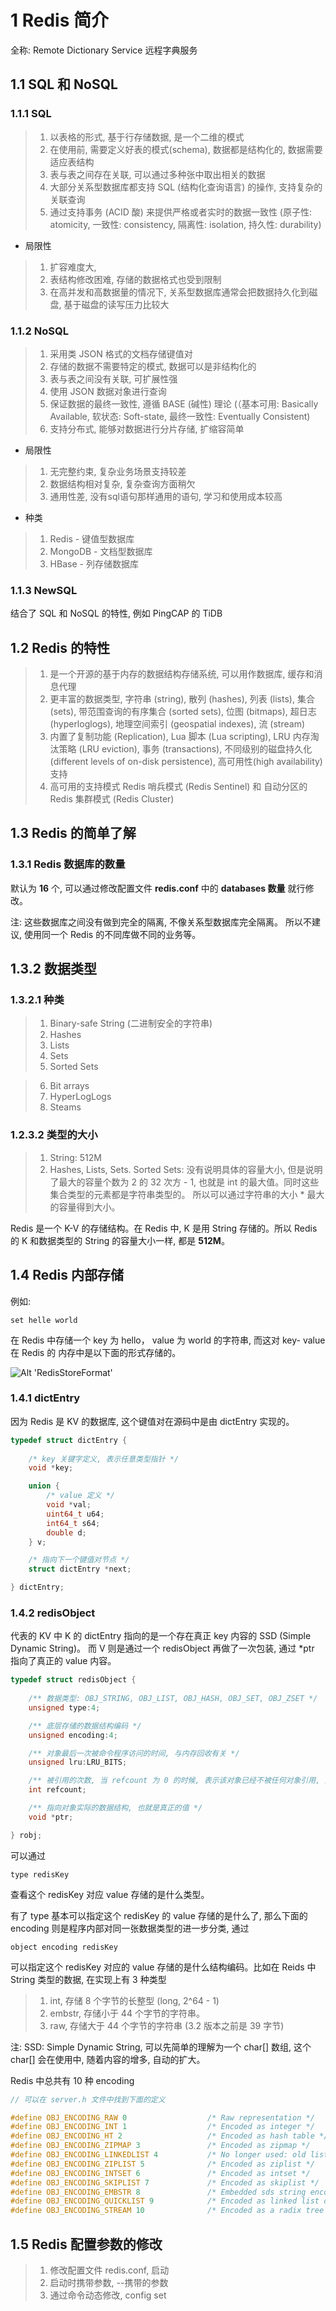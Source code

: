 # 1 Redis 简介

全称: Remote Dictionary Service  远程字典服务

## 1.1 SQL 和 NoSQL

### 1.1.1 SQL

> 1. 以表格的形式, 基于行存储数据, 是一个二维的模式
> 2. 在使用前, 需要定义好表的模式(schema), 数据都是结构化的, 数据需要适应表结构
> 3. 表与表之间存在关联, 可以通过多种张中取出相关的数据
> 4. 大部分关系型数据库都支持 SQL (结构化查询语言) 的操作, 支持复杂的关联查询
> 5. 通过支持事务 (ACID 酸) 来提供严格或者实时的数据一致性 (原子性: atomicity, 一致性: consistency, 隔离性: isolation, 持久性: durability)

* 局限性

> 1. 扩容难度大,
> 2. 表结构修改困难, 存储的数据格式也受到限制
> 3. 在高并发和高数据量的情况下, 关系型数据库通常会把数据持久化到磁盘, 基于磁盘的读写压力比较大

### 1.1.2 NoSQL

> 1. 采用类 JSON 格式的文档存储键值对
> 2. 存储的数据不需要特定的模式, 数据可以是非结构化的
> 3. 表与表之间没有关联, 可扩展性强
> 4. 使用 JSON 数据对象进行查询
> 5. 保证数据的最终一致性, 遵循 BASE (碱性) 理论 (（基本可用: Basically Available, 软状态: Soft-state, 最终一致性: Eventually Consistent)
> 6. 支持分布式, 能够对数据进行分片存储, 扩缩容简单

* 局限性

> 1. 无完整约束, 复杂业务场景支持较差
> 2. 数据结构相对复杂, 复杂查询方面稍欠
> 3. 通用性差, 没有sql语句那样通用的语句, 学习和使用成本较高

* 种类
> 1. Redis - 键值型数据库
> 2. MongoDB - 文档型数据库
> 3. HBase - 列存储数据库


### 1.1.3 NewSQL

结合了 SQL 和 NoSQL 的特性, 例如 PingCAP 的 TiDB

## 1.2 Redis 的特性

> 1. 是一个开源的基于内存的数据结构存储系统, 可以用作数据库, 缓存和消息代理
> 2. 更丰富的数据类型, 字符串 (string), 散列 (hashes), 列表 (lists), 集合 (sets), 带范围查询的有序集合 (sorted sets), 位图 (bitmaps), 超日志 (hyperloglogs), 地理空间索引 (geospatial indexes), 流 (stream)
> 3. 内置了复制功能 (Replication), Lua 脚本 (Lua scripting),  LRU 内存淘汰策略 (LRU eviction), 事务 (transactions), 不同级别的磁盘持久化 (different levels of on-disk persistence), 高可用性(high availability) 支持
> 4. 高可用的支持模式 Redis 哨兵模式 (Redis Sentinel) 和 自动分区的 Redis 集群模式 (Redis Cluster)

## 1.3 Redis 的简单了解

### 1.3.1 Redis 数据库的数量

默认为 **16** 个, 可以通过修改配置文件 **redis.conf** 中的 **databases 数量** 就行修改。 

注: 这些数据库之间没有做到完全的隔离, 不像关系型数据库完全隔离。 所以不建议, 使用同一个 Redis 的不同库做不同的业务等。

## 1.3.2 数据类型 

### 1.3.2.1 种类
> 1. Binary-safe String (二进制安全的字符串)
> 2. Hashes
> 3. Lists
> 4. Sets
> 5. Sorted Sets

> 6. Bit arrays
> 7. HyperLogLogs
> 8. Steams 

### 1.2.3.2 类型的大小

> 1. String: 512M
> 2. Hashes, Lists, Sets. Sorted Sets: 没有说明具体的容量大小, 但是说明了最大的容量个数为 2 的 32 次方 - 1, 也就是 int 的最大值。同时这些集合类型的元素都是字符串类型的。 所以可以通过字符串的大小 * 最大的容量得到大小。

Redis 是一个 K-V 的存储结构。在 Redis 中, K 是用 String 存储的。所以 Redis 的 K 和数据类型的 String 的容量大小一样, 都是 **512M**。


## 1.4 Redis 内部存储

例如:
```shell
set helle world
```

在 Redis 中存储一个 key 为 hello， value 为 world 的字符串, 而这对 key- value 在 Redis 的 内存中是以下面的形式存储的。

![Alt 'RedisStoreFormat'](https://raw.githubusercontent.com/PictureRespository/MiddleWare/main/Redis/RedisStoreFormat.png)


### 1.4.1 dictEntry

因为 Redis 是 KV 的数据库, 这个键值对在源码中是由 dictEntry 实现的。

```C
typedef struct dictEntry {
    
    /* key 关键字定义, 表示任意类型指针 */
    void *key;

    union {
        /* value 定义 */
        void *val;
        uint64_t u64;
        int64_t s64;
        double d;
    } v;

    /* 指向下一个键值对节点 */
    struct dictEntry *next;

} dictEntry;
```


### 1.4.2 redisObject

代表的 KV 中 K 的 dictEntry 指向的是一个存在真正 key 内容的 SSD (Simple Dynamic String)。
而 V 则是通过一个 redisObject 再做了一次包装, 通过 *ptr 指向了真正的 value 内容。


```C
typedef struct redisObject {
    
    /** 数据类型: OBJ_STRING, OBJ_LIST, OBJ_HASH, OBJ_SET, OBJ_ZSET */
    unsigned type:4;

    /** 底层存储的数据结构编码 */
    unsigned encoding:4;

    /** 对象最后一次被命令程序访问的时间, 与内存回收有关 */
    unsigned lru:LRU_BITS;

    /** 被引用的次数, 当 refcount 为 0 的时候, 表示该对象已经不被任何对象引用, 则可以进行垃圾回收了 */
    int refcount;

    /** 指向对象实际的数据结构, 也就是真正的值 */
    void *ptr;

} robj;
```

可以通过

```shell
type redisKey
```
查看这个 redisKey 对应 value 存储的是什么类型。


有了 type 基本可以指定这个 redisKey 的 value 存储的是什么了, 那么下面的 encoding 则是程序内部对同一张数据类型的进一步分类, 通过

```shell
object encoding redisKey
```
可以指定这个 redisKey 对应的 value 存储的是什么结构编码。比如在 Reids 中 String 类型的数据, 在实现上有 3 种类型
> 1. int, 存储 8 个字节的长整型 (long, 2^64 - 1)
> 2. embstr, 存储小于 44 个字节的字符串。
> 3. raw, 存储大于 44 个字节的字符串 (3.2 版本之前是 39 字节)

注: SSD: Simple Dynamic String, 可以先简单的理解为一个 char[] 数组, 这个 char[] 会在使用中, 随着内容的增多, 自动的扩大。

Redis 中总共有 10 种 encoding

```C
// 可以在 server.h 文件中找到下面的定义

#define OBJ_ENCODING_RAW 0                  /* Raw representation */
#define OBJ_ENCODING_INT 1                  /* Encoded as integer */
#define OBJ_ENCODING_HT 2                   /* Encoded as hash table */
#define OBJ_ENCODING_ZIPMAP 3               /* Encoded as zipmap */
#define OBJ_ENCODING_LINKEDLIST 4           /* No longer used: old list encoding. */
#define OBJ_ENCODING_ZIPLIST 5              /* Encoded as ziplist */
#define OBJ_ENCODING_INTSET 6               /* Encoded as intset */
#define OBJ_ENCODING_SKIPLIST 7             /* Encoded as skiplist */
#define OBJ_ENCODING_EMBSTR 8               /* Embedded sds string encoding */
#define OBJ_ENCODING_QUICKLIST 9            /* Encoded as linked list of ziplists */
#define OBJ_ENCODING_STREAM 10              /* Encoded as a radix tree of listpacks */
```


## 1.5 Redis 配置参数的修改

> 1. 修改配置文件 redis.conf, 启动
> 2. 启动时携带参数,  --携带的参数
> 3. 通过命令动态修改, config set




